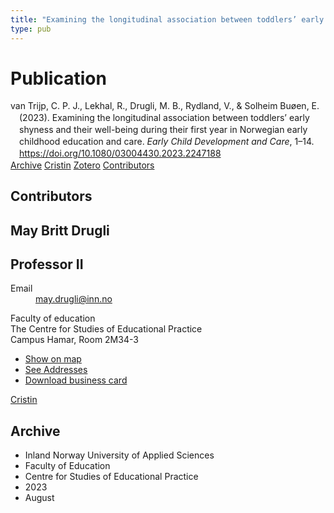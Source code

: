 ```yaml
---
title: "Examining the longitudinal association between toddlers’ early shyness and their well-being during their first year in Norwegian early childhood education and care"
type: pub
---
```

<h1>Publication</h1>
<article id="csl-bib-container-G2DDFB98" class="csl-bib-container">
  <div class="csl-bib-body" style="line-height: 1.35; padding-left: 1em; text-indent:-1em;">
  <div class="csl-entry">van Trijp, C. P. J., Lekhal, R., Drugli, M. B., Rydland, V., &amp; Solheim Bu&#xF8;en, E. (2023). Examining the longitudinal association between toddlers&#x2019; early shyness and their well-being during their first year in Norwegian early childhood education and care. <i>Early Child Development and Care</i>, 1&#x2013;14. <a href="https://doi.org/10.1080/03004430.2023.2247188">https://doi.org/10.1080/03004430.2023.2247188</a></div>
</div>
  <div class="csl-bib-buttons">
    <a href="#taxonomy-article-G2DDFB98" class="csl-bib-button">Archive</a>
    <a href="https://app.cristin.no/results/show.jsf?id=2169821" alt="Cristin URL" class="csl-bib-button">Cristin</a>
    <a href="http://zotero.org/groups/5022929/items/G2DDFB98" alt="Zotero URL" class="csl-bib-button">Zotero</a>
    <a href="#contributors-article-G2DDFB98" class="csl-bib-button">Contributors</a>
  </div>
  <div id="csl-bib-meta-container-G2DDFB98"></div>
</article>
<div id="csl-bib-meta-G2DDFB98" class="csl-bib-meta">
  <article id="contributors-article-G2DDFB98" class="contributors-article">
    <h1>Contributors</h1>
    <div class="personas">
<div class="vrtx-hinn-person-card">
<div class="photo">
<i class="lar la-user-circle missing-person"></i>
</div>
<div class="info">
<hgroup><h1>May Britt Drugli</h1>
<h2>Professor II</h2>
</hgroup><dl>
<dt>Email</dt>
<dd>
<a href="mailto:may.drugli@inn.no">may.drugli@inn.no</a>
</dd>
</dl>
<p>
Faculty of education<br>
The Centre for Studies of Educational Practice<br>
Campus Hamar,
Room 2M34-3
</p>
<ul class="vrtx-hinn-links">
<li><a href="https://www.google.com/maps?q=60.79582,11.07304">Show on map</a></li>
<li><a href="https://www.inn.no/english/find-an-employee/may-drugli.html#vrtx-hinn-addresses">See Addresses</a></li>
<li><a href="https://www.inn.no/english/find-an-employee/may-drugli.html?vrtx=vcf">Download business card</a></li>
</ul>
</div>
</div>
<a href="https://app.cristin.no/persons/show.jsf?id=29493" alt="Cristin URL" class="personas-cristin">Cristin</a>
</div>
  </article>
  <article id="taxonomy-article-G2DDFB98" class="taxonomy-article">
    <h1>Archive</h1>
    <ul>
      <li>Inland Norway University of Applied Sciences</li>
      <li>Faculty of Education</li>
      <li>Centre for Studies of Educational Practice</li>
      <li>2023</li>
      <li>August</li>
    </ul>
  </article>
</div>
